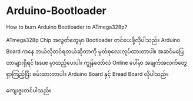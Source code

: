 # Arduino-Bootloader
How to burn Arduino Bootloader to ATmega328p?

ATmega328p Chip အလွတ်တွေမှာ Bootloader တင်ပေးဖို့လိုပါသည်။ Arduino Board ကနေ ဘယ်လိုတင်ရတယ်ဆိုတာကို မှတ်စုလေးလုပ်ထားတာပါ။
အဆင်မပြေတာများရှိရင် Issue မှာထည့်ပေးပါ။ ကျွန်တော်လဲ Online ပေါ်မှာ အချက်အလက်တွေရှာကြည့်ပြီး စမ်းထားတာပါ။ 
Arduino Board နှင့် Bread Board လိုပါသည်။ 

ကျေးဇူးတင်ပါသည်။
